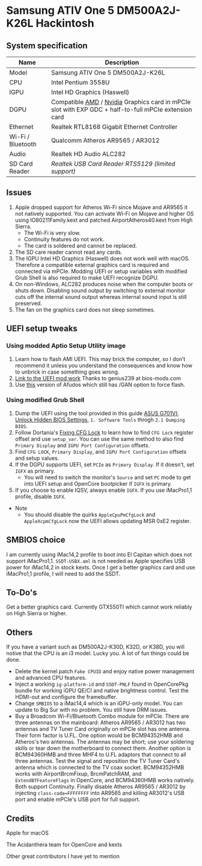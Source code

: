 # Samsung ATIV One 5 DM500A2J-K26L Hackintosh

## System specification
| Name | Description |
| - | - |
| Model | Samsung ATIV One 5 DM500A2J-K26L |
| CPU | Intel Pentium 3558U |
| IGPU | Intel HD Graphics (Haswell) |
| DGPU | Compatible [AMD](https://dortania.github.io/GPU-Buyers-Guide/modern-gpus/amd-gpu.html) / [Nvidia](https://dortania.github.io/GPU-Buyers-Guide/modern-gpus/nvidia-gpu.html) Graphics card in mPCIe slot with EXP GDC + half-to-full mPCIe extension card |
| Ethernet | Realtek RTL8168 Gigabit Ethernet Controller |
| Wi-Fi / Bluetooth | Qualcomm Atheros AR9565 / AR3012 |
| Audio | Realtek HD Audio ALC282 |
| SD Card Reader | *Realtek USB Card Reader RTS5129 (limited support)* |
 
## Issues
1. Apple dropped support for Atheros Wi-Fi since Mojave and AR9565 it not natively supported. You can activate Wi-Fi on Mojave and higher OS using IO80211Family.kext and patched AirportAtheros40.kext from High Sierra.
    - The Wi-Fi is very slow.
    - Continuity features do not work.
    - The card is soldered and cannot be replaced.
2. The SD care reader cannot read any cards.
3. The IGPU Intel HD Graphics (Haswell) does not work well with macOS. Therefore a compatible external graphics card is required and connected via mPCIe. Modding UEFI or setup variables with modified Grub Shell is also required to make UEFI recognize DGPU.
4. On non-Windows, ALC282 produces noise when the computer boots or shuts down. Disabling sound output by switching to external monitor cuts off the internal sound output whereas internal sound input is still preserved.
5. The fan on the graphics card does not sleep sometimes.
 
## UEFI setup tweaks
### Using modded Aptio Setup Utility image
1. Learn how to flash AMI UEFI. This may brick the computer, so I don’t recommend it unless you understand the consequences and know how to unbrick in case something goes wrong.
2. [Link to the UEFI mod work](https://www.bios-mods.com/forum/Thread-Request-Unlock-Advanced-and-Chipset-tabs-on-Samsung-All-In-One-DM500A2J) Thanks to genius239 at bios-mods.com
3. Use [this](https://www.supermicro.com/en/products/motherboard/X10SLQ-L) version of Afudos which still has /GAN option to force flash.

### Using modified Grub Shell
1. Dump the UEFI using the tool provided in this guide [ASUS G701VI: Unlock Hidden BIOS Settings](https://octoperf.com/blog/2018/11/20/asus-g701vi-bios-unlock/), `1. Software Tools` throgh `2.1 Dumping BIOS`.
2. Follow Dortania's [Fixing CFG Lock](https://dortania.github.io/OpenCore-Post-Install/misc/msr-lock.html) to learn how to find `CFG Lock` register offset and use `setup_var`. You can use the same method to also find `Primary Display` and `IGPU Port Configuration` offsets.
4. Find `CFG LOCK`, `Primary Display`, and `IGPU Port Configuration` offsets and setup values.
4. If the DGPU supports UEFI, set `PCIe` as `Primary Display`. If it doesn’t, set `IGFX` as primary.
    - You will need to switch the monitor's `Source` and set `PC` mode to get into UEFI setup and OpenCore bootpicker if `IGFX` is primary.
5. If you choose to enable IQSV, always enable `IGFX`. If you use iMacPro1,1 profile, disable `IGFX`.
- Note
    - You should disable the quirks `AppleCpuPmCfgLock` and `AppleXcpmCfgLock` now the UEFI allows updating MSR 0xE2 register.
    
## SMBIOS choice
I am currently using iMac14,2 profile to boot into El Capitan which does not support iMacPro1,1. `SSDT-USBX.aml` is not needed as Apple specifies USB power for iMac14,2 in stock kexts. Once I get a better graphics card and use iMacPro1,1 profile, I will need to add the SSDT.

## To-Do's
Get a better graphics card. Currently GTX550TI which cannot work reliably on High Sierra or higher.

## Others
If you have a variant such as DM500A2J-K30D, K32D, or K38D, you will notive that the CPU is an i3 model. Lucky you. A lot of fun things could be done.
- Delete the kernel patch `Fake CPUID` and enjoy native power management and advanced CPU features.
- Inject a working `ig-platform-id` and `SSDT-PNLF` found in OpenCorePkg bundle for working iGPU QE/CI and native brightness control. Test the HDMI-out and configure the framebuffer.
- Change `SMBIOS` to a iMac14,4 which is an iGPU-only model. You can update to Big Sur with no problem. You still have DRM issues.
- Buy a Broadcom Wi-Fi/Bluetooth Combo module for mPCIe. There are three antennas on the mainboard: Atheros AR9565 / AR3012 has two antennas and TV Tuner Card originally on mPCIe slot has one antenna. Their form factor is U.FL. One option would be BCM94352HMB and Atheros's two antennas. The antennas may be short; use your soldering skills or tear down the motherboard to connect them. Another option is BCM94360HMB and three MHF4 to U.FL adaptors that connect to all three antennas. Test the signal and reposition the TV Tuner Card's antenna which is connected to the TV coax socket. BCM94352HMB works with AirportBrcmFixup, BrcmPatchRAM, and `ExtendBTFeatureFlags` in OpenCore, and BCM94360HMB works natively. Both support Continuity. Finally disable Atheros AR9565 / AR3012 by injecting `class-code=FFFFFFFF` into AR9565 and killing AR3012's USB port and enable mPCIe's USB port for full support.

## Credits
Apple for macOS

The Acidanthera team for OpenCore and kexts

Other great contributors I have yet to mention
